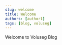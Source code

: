 ```yaml
---
slug: welcome
title: Welcome
authors: [author1]
tags: [blog, voluseg]
---
```


Welcome to Voluseg Blog
